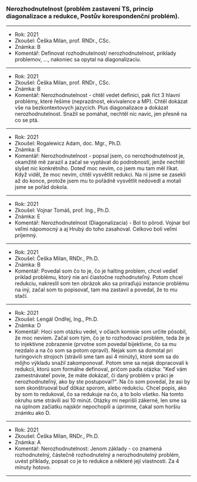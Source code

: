 ### Nerozhodnutelnost (problém zastavení TS, princip diagonalizace a redukce, Postův korespondenční problém).

----------------------------------------

- Rok: 2021
- Zkoušel: Češka Milan, prof. RNDr., CSc.
- Známka: B
- Komentář: Definovat rozhodnutelnost/ nerozhodnutelnost, priklady problemov, ..., nakoniec sa opytal na diagonalizaciu.

----------------------------------------

- Rok: 2021
- Zkoušel: Češka Milan, prof. RNDr., CSc.
- Známka: B
- Komentář: Nerozhodnutelnost - chtěl vedet definici, pak říct 3 hlavní problémy, které řešíme (neprazdnost, ekvivalence a MP). Chtěl dokázat vše na bezkontextovych jazycich. Plus diagonalizace a dokázat nerozhodnutelnost. Snažil se pomáhat, nechtěl nic navíc, jen přesně na co se ptá.

----------------------------------------

- Rok: 2021
- Zkoušel: Rogalewicz Adam, doc. Mgr., Ph.D.
- Známka: E
- Komentář: Nerozhodnutelnost - popsal jsem, co nerozhodnutelnost je, okamžitě mě zarazil a začal se vyptávat do podrobností, jenže nechtěl slyšet nic konkrétního. Doteď moc nevím, co jsem mu tam měl říkat. Když viděl, že moc nevím, chtěl vysvětlit redukci. Na ní jsme se zasekli až do konce, protože jsem mu to pořádně vysvětlit nedovedl a motali jsme se pořád dokola.

----------------------------------------

- Rok: 2021
- Zkoušel: Vojnar Tomáš, prof. Ing., Ph.D.
- Známka: E
- Komentář: Nerozhodnutelnost (Diagonalizacia) - Bol to pôrod. Vojnar bol veľmi nápomocný a aj Hrubý do toho zasahoval. Celkovo boli veľmi príjemný.

----------------------------------------

- Rok: 2021
- Zkoušel: Češka Milan, RNDr., Ph.D.
- Známka: B
- Komentář: Povedal som čo to je, čo je halting problem, chcel vedieť priklad problému, ktorý nie ani čiastočne rozhodnuteľný. Potom chcel redukciu, nakreslil som ten obrázok ako sa priraďujú instancie problému na iný, začal som to popisovať, tam ma zastavil a povedal, že to mu stačí.

----------------------------------------

- Rok: 2021
- Zkoušel: Lengál Ondřej, Ing., Ph.D.
- Známka: D
- Komentář: Hoci som otázku vedel, v očiach komisie som určite pôsobil, že moc neviem.  Začal som tým, čo je to rozhodovací problém, teda že je to injektívne zobrazenie (prvotne som povedal bijektívne, čo sa mu nezdalo a na čo som sa potom opravil). Nejak som sa domotal pri turingovich strojoch (strávili sme tam asi 4 minúty), ktoré som sa do môjho výkladu snažil zakomponovať. Potom sme sa nejak dopracovali k redukcii, ktorú som formálne definoval, pričom padla otázka: "Keď vám zamestnávateľ povie, že máte dokázať, či daný problém v práci je nerozhodnuteľný, ako by ste postupoval?". Na čo som povedal, že asi by som skonštruoval buď dôkaz sporom, alebo redukciu. Chcel popis, ako by som to redukoval, čo sa redukuje na čo, a to bolo všetko. Na tomto okruhu sme strávili asi 10 minút. Otázky mi neprišli zákerné, len sme sa na úplnom začiatku najskôr nepochopili a úprimne, čakal som horšiu známku ako D.

----------------------------------------

- Rok: 2021
- Zkoušel: Češka Milan, RNDr., Ph.D.
- Známka: A
- Komentář: Nerozhodnutelnost: Jenom základy - co znamená rozhodnutelný, částečně rozhodnutelný a nerozhodnutelný problém, uvést příklady, popsat co je to redukce a některé její vlastnosti. Za 4 minuty hotovo.

----------------------------------------
